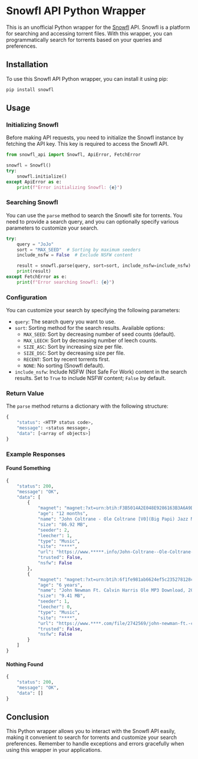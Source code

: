 # Snowfl API Python Wrapper

This is an unofficial Python wrapper for the [Snowfl](https://snowfl.com/) API. Snowfl is a platform for searching and accessing torrent files. With this wrapper, you can programmatically search for torrents based on your queries and preferences.

## Installation

To use this Snowfl API Python wrapper, you can install it using pip:

```bash
pip install snowfl
```

## Usage

### Initializing Snowfl

Before making API requests, you need to initialize the Snowfl instance by fetching the API key. This key is required to access the Snowfl API.

```python
from snowfl_api import Snowfl, ApiError, FetchError

snowfl = Snowfl()
try:
    snowfl.initialize()
except ApiError as e:
    print(f"Error initializing Snowfl: {e}")
```

### Searching Snowfl

You can use the `parse` method to search the Snowfl site for torrents. You need to provide a search query, and you can optionally specify various parameters to customize your search.

```python
try:
    query = "JoJo"
    sort = "MAX_SEED"  # Sorting by maximum seeders
    include_nsfw = False  # Exclude NSFW content

    result = snowfl.parse(query, sort=sort, include_nsfw=include_nsfw)
    print(result)
except FetchError as e:
    print(f"Error searching Snowfl: {e}")
```

### Configuration

You can customize your search by specifying the following parameters:

-   `query`: The search query you want to use.
-   `sort`: Sorting method for the search results. Available options:
    -   `MAX_SEED`: Sort by decreasing number of seed counts (default).
    -   `MAX_LEECH`: Sort by decreasing number of leech counts.
    -   `SIZE_ASC`: Sort by increasing size per file.
    -   `SIZE_DSC`: Sort by decreasing size per file.
    -   `RECENT`: Sort by recent torrents first.
    -   `NONE`: No sorting (Snowfl default).
-   `include_nsfw`: Include NSFW (Not Safe For Work) content in the search results. Set to `True` to include NSFW content; `False` by default.

### Return Value

The `parse` method returns a dictionary with the following structure:

```python
{
    "status": <HTTP status code>,
    "message": <status message>,
    "data": [<array of objects>]
}
```

### Example Responses

#### Found Something

```python
{
    "status": 200,
    "message": "OK",
    "data": [
        {
            "magnet": "magnet:?xt=urn:btih:F3B5014A2E048E9286163B3A6A9D95942F3D8F3B&tr=udp%3A%2F%2Ftracker",
            "age": "12 months",
            "name": "John Coltrane - Ole Coltrane [V0](Big Papi) Jazz Music",
            "size": "86.92 MB",
            "seeder": 2,
            "leecher": 1,
            "type": "Music",
            "site": "****",
            "url": "https://www.*****.info/John-Coltrane--Ole-Coltrane-[V0](Big-Papi)-Jazz-Music-torrent-4500787.html",
            "trusted": False,
            "nsfw": False
        },
        {
            "magnet": "magnet:?xt=urn:btih:6f1fe981ab6624ef5c235278128c00d1c7ff534e&dn",
            "age": "6 years",
            "name": "John Newman Ft. Calvin Harris Ole MP3 Download, 2016",
            "size": "9.41 MB",
            "seeder": 1,
            "leecher": 0,
            "type": "Music",
            "site": "****",
            "url": "https://www.****.com/file/2742569/john-newman-ft.-calvin-harris-ole-mp3-download-2016/",
            "trusted": False,
            "nsfw": False
        }
    ]
}
```

#### Nothing Found

```python
{
    "status": 200,
    "message": "OK",
    "data": []
}
```

## Conclusion

This Python wrapper allows you to interact with the Snowfl API easily, making it convenient to search for torrents and customize your search preferences. Remember to handle exceptions and errors gracefully when using this wrapper in your applications.
